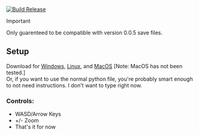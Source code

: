 [![Build Release](https://github.com/qtqgyt/sandustrysavevisualizer/actions/workflows/releases.yml/badge.svg)](https://github.com/qtqgyt/sandustrysavevisualizer/actions/workflows/releases.yml)
> [!IMPORTANT]
> Only guarenteed to be compatible with version 0.0.5 save files.
## Setup
Download for [Windows](https://github.com/qtqgyt/sandustrysavevisualizer/releases/latest/download/main-windows.exe), [Linux](https://github.com/qtqgyt/sandustrysavevisualizer/releases/latest/download/main-linux), and [MacOS](https://github.com/qtqgyt/sandustrysavevisualizer/releases/latest/download/main-macos) [Note: MacOS has not been tested.]\
Or, if you want to use the normal python file, you're probably smart enough to not need instructions. I don't want to type right now.

### Controls:
- WASD/Arrow Keys
- +/- Zoom
- That's it for now
